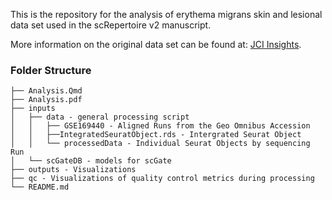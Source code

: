 This is the repository for the analysis of erythema migrans skin and lesional data set used in the scRepertoire v2 manuscript. 

More information on the original data set can be found at: [JCI Insights](https://insight.jci.org/articles/view/148035).

### Folder Structure
```
├── Analysis.Qmd
├── Analysis.pdf
├── inputs
│   ├── data - general processing script
│   │   ├── GSE169440 - Aligned Runs from the Geo Omnibus Accession
│   │   ├──IntegratedSeuratObject.rds - Intergrated Seurat Object
│   │   └── processedData - Individual Seurat Objects by sequencing Run
│   └── scGateDB - models for scGate
├── outputs - Visualizations
├── qc - Visualizations of quality control metrics during processing
└── README.md

```
